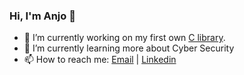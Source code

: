 ### Hi, I'm Anjo 👋

- 🔭 I’m currently working on my first own [C library](https://github.com/anjogenow/libft).
- 🌱 I’m currently learning more about Cyber Security 
- 📫 How to reach me: [Email](mailto:contact@anjogenow.com) | [Linkedin](https://linkedin.com/in/anjogenow)
